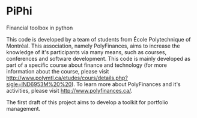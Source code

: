 # PiPhi
Financial toolbox in python

This code is developed by a team of students from École Polytechnique of Montréal. This association, namely PolyFinances, aims to increase the knowledge of it's participants via many means, such as courses, conferences and software development. This code is mainly developed as part of a specific course about finance and technology (for more information about the course, please visit http://www.polymtl.ca/etudes/cours/details.php?sigle=IND6953M%20%20). To learn more about PolyFinances and it's activities, please visit http://www.polyfinances.ca/.

The first draft of this project aims to develop a toolkit for portfolio management.
